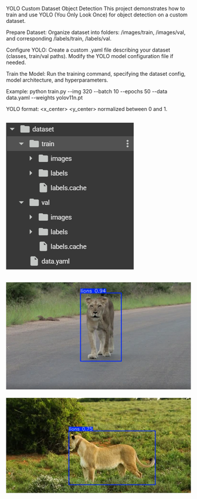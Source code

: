 YOLO Custom Dataset Object Detection
This project demonstrates how to train and use YOLO (You Only Look Once) for object detection on a custom dataset.

Prepare Dataset:
Organize dataset into folders: /images/train, /images/val, and corresponding /labels/train, /labels/val.

Configure YOLO:
Create a custom .yaml file describing your dataset (classes, train/val paths).
Modify the YOLO model configuration file if needed.

Train the Model:
Run the training command, specifying the dataset config, model architecture, and hyperparameters.

Example: python train.py --img 320 --batch 10 --epochs 50 --data data.yaml --weights yolov11n.pt

YOLO format: <class> <x_center> <y_center> <width> <height> normalized between 0 and 1.

![Sample Path](path.PNG)
------------------------
![Sample Result](lion_1.png)
------------------------
![Sample Result](lion_2.png)
